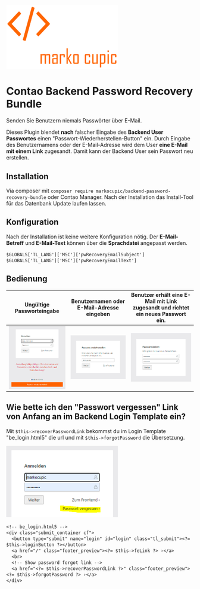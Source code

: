 <img src="./src/Resources/public/logo.png" width="300">


# Contao Backend Password Recovery Bundle
Senden Sie Benutzern niemals Passwörter über E-Mail. 

Dieses Plugin blendet **nach** falscher Eingabe des **Backend User Passwortes** einen "Passwort-Wiederherstellen-Button" ein. Durch Eingabe des Benutzernamens oder der E-Mail-Adresse wird dem User **eine E-Mail mit einem Link** zugesandt. Damit kann der Backend User sein Passwort neu erstellen.

## Installation
Via composer mit `composer require markocupic/backend-password-recovery-bundle`
oder Contao Manager. Nach der Installation das Install-Tool für das Datenbank Update laufen lassen.

## Konfiguration
Nach der Installation ist keine weitere Konfiguration nötig. 
Der **E-Mail-Betreff** und **E-Mail-Text** können über die **Sprachdatei** angepasst werden.
```
$GLOBALS['TL_LANG']['MSC']['pwRecoveryEmailSubject']
$GLOBALS['TL_LANG']['MSC']['pwRecoveryEmailText'] 
```

## Bedienung
| Ungültige Passworteingabe | Benutzernamen oder E-Mail-Adresse eingeben | Benutzer erhält eine E-Mail mit Link zugesandt und richtet ein neues Passwort ein. |
|-|-|-|
| <img src="./src/Resources/public/print_screen_1.png" width="300"> | <img src="./src/Resources/public/print_screen_2.png" width="300"> | <img src="./src/Resources/public/print_screen_3.png" width="300"> |



## Wie bette ich den "Passwort vergessen" Link von Anfang an im Backend Login Template ein?
Mit  `$this->recoverPasswordLink` bekommst du im Login Template "be_login.html5" die url und mit `$this->forgotPassword` die Übersetzung.

<img src="./src/Resources/public/print_screen_4.png" width="300">

 
```
<!-- be_login.html5 -->          
<div class="submit_container cf">
  <button type="submit" name="login" id="login" class="tl_submit"><?= $this->loginButton ?></button>
  <a href="/" class="footer_preview"><?= $this->feLink ?> ›</a>
  <br>
  <!-- Show password forgot link -->
  <a href="<?= $this->recoverPasswordLink ?>" class="footer_preview"><?= $this->forgotPassword ?> ›</a>
</div>

 
```